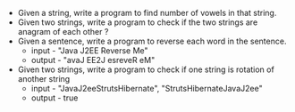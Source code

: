 - Given a string, write a program to find number of vowels in that string.
- Given two strings, write a program to check if the two strings are anagram of each other ?
- Given a sentence, write a program to reverse each word in the sentence.
  - input - "Java J2EE Reverse Me"
  - output - "avaJ EE2J esreveR eM"
- Given two strings, write a program to check if one string is rotation of another string
  - input - "JavaJ2eeStrutsHibernate", "StrutsHibernateJavaJ2ee"
  - output - true

